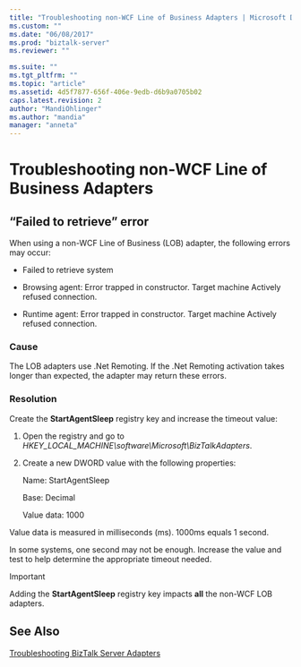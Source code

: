 ```yaml
---
title: "Troubleshooting non-WCF Line of Business Adapters | Microsoft Docs"
ms.custom: ""
ms.date: "06/08/2017"
ms.prod: "biztalk-server"
ms.reviewer: ""

ms.suite: ""
ms.tgt_pltfrm: ""
ms.topic: "article"
ms.assetid: 4d5f7877-656f-406e-9edb-d6b9a0705b02
caps.latest.revision: 2
author: "MandiOhlinger"
ms.author: "mandia"
manager: "anneta"
---
```

# Troubleshooting non-WCF Line of Business Adapters
## “Failed to retrieve” error  
 When using a non-WCF Line of Business (LOB) adapter, the following errors may occur:  
  
-   Failed to retrieve system  
  
-   Browsing agent: Error trapped in constructor. Target machine Actively refused connection.  
  
-   Runtime agent: Error trapped in constructor. Target machine Actively refused connection.  
  
### Cause  
 The LOB adapters use .Net Remoting. If the .Net Remoting activation takes longer than expected, the adapter may return these errors.  
  
### Resolution  
 Create the **StartAgentSleep** registry key and increase the timeout value:  
  
1.  Open the registry and go to *HKEY_LOCAL_MACHINE\software\Microsoft\BizTalkAdapters*.  
  
2.  Create a new DWORD value with the following properties:  
  
     Name: StartAgentSleep  
  
     Base: Decimal  
  
     Value data: 1000  
  
 Value data is measured in milliseconds (ms). 1000ms equals 1 second.  
  
 In some systems, one second may not be enough. Increase the value and test to help determine the appropriate timeout needed.  
  
> [!IMPORTANT]
>  Adding the **StartAgentSleep** registry key impacts **all** the non-WCF LOB adapters.  
  
## See Also  
 [Troubleshooting BizTalk Server Adapters](../core/troubleshooting-biztalk-server-adapters.md)